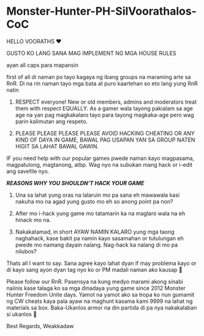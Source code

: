 # Monster-Hunter-PH-SilVoorathalos-CoC
HELLO VOORATHS ♥️

GUSTO KO LANG SANA MAG IMPLEMENT NG MGA HOUSE RULES 

ayan all caps para mapansin

first of all di naman po tayo kagaya ng ibang groups na maraming arte sa RnR. Di na rin naman tayo mga bata at puro kaartehan 
so eto lang yung RnR natin


1) RESPECT everyone! New or old members, admins and moderators treat them with respect EQUALLY. As a gamer wala tayong pakialam sa age age na yan pag magkakalaro tayo para tayong magkaka-age pero
wag parin kalimutan ang respeto.

2) PLEASE PLEASE PLEASE PLEASE
AVOID HACKING CHEATING OR ANY KIND OF DAYA IN GAME, BAWAL PAG USAPAN YAN SA GROUP NATEN HIGIT SA LAHAT BAWAL GAWIN.

IF you need help with our popular games pwede naman kayo magpasama, magpatulong, magtanong, atbp.  Wag nyo na subukan mang hack or i-edit ang savefile nyo. 

***REASONS WHY YOU SHOULDN'T HACK YOUR GAME***

1) Una sa lahat yung oras na lalaruin mo pa sana eh mawawala kasi nakuha mo na agad yung gusto mo eh so anong point pa non? 

2) After mo i-hack yung game mo tatamarin ka na maglaro
wala na eh hinack mo na. 

3) Nakakatamad, in short AYAW NAMIN KALARO yung mga taong naghahack, kase bakit pa namin kayo sasamahan or tutulungan eh pwede mo namang dayain nalang. Nag-hack ka nalang di mo pa nilubos?

Thats all I want to say. Sana agree kayo lahat dyan if may problema kayo or di kayo sang ayon dyan tag nyo ko or PM madali naman ako kausap 🤣

Please follow our RnR. Pasensya na kung medyo marami akong sinabi naiinis kase talaga ko sa mga dinadaya yung game  since 2012 Monster Hunter Freedom Unite days. Yamot na yamot ako sa tropa ko nun gumamit ng CW cheats kaya pala ayaw na maghunt kasama kami 9999 na lahat ng materials sa box. Baka-Ukanlos armor na din partida di pa nya nakakalaban si ukanlos 🤣

Best Regards,
Weakkadaw
